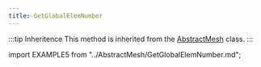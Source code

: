 ```yaml
---
title: GetGlobalElemNumber
---
```


:::tip Inheritence
This method is inherited from the [AbstractMesh](../AbstractMesh/AbstractMesh_.md) class.
:::

import EXAMPLE5 from "../AbstractMesh/GetGlobalElemNumber.md";

<EXAMPLE5 />

